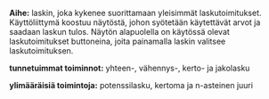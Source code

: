 **Aihe:** laskin, joka kykenee suorittamaan yleisimmät laskutoimitukset. Käyttöliittymä koostuu näytöstä, johon syötetään käytettävät arvot ja saadaan laskun tulos. Näytön alapuolella on käytössä olevat laskutoimitukset buttoneina, joita painamalla laskin valitsee laskutoimituksen.

**tunnetuimmat toiminnot:** yhteen-, vähennys-, kerto- ja jakolasku

**ylimääräisiä toimintoja:** potenssilasku, kertoma ja n-asteinen juuri

